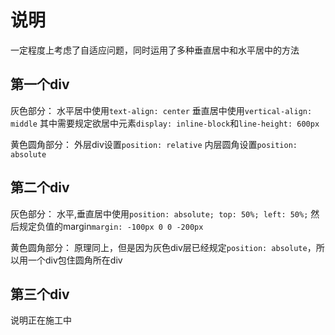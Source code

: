 # 说明
一定程度上考虑了自适应问题，同时运用了多种垂直居中和水平居中的方法
## 第一个div
灰色部分：
水平居中使用`text-align: center`
垂直居中使用`vertical-align: middle`
其中需要规定欲居中元素`display: inline-block`和`line-height: 600px`

黄色圆角部分：
外层div设置`position: relative`
内层圆角设置`position: absolute`
## 第二个div
灰色部分：
水平,垂直居中使用`position: absolute; top: 50%; left: 50%;`
然后规定负值的margin`margin: -100px 0 0 -200px`

黄色圆角部分：
原理同上，但是因为灰色div层已经规定`position: absolute`，所以用一个div包住圆角所在div
## 第三个div



说明正在施工中